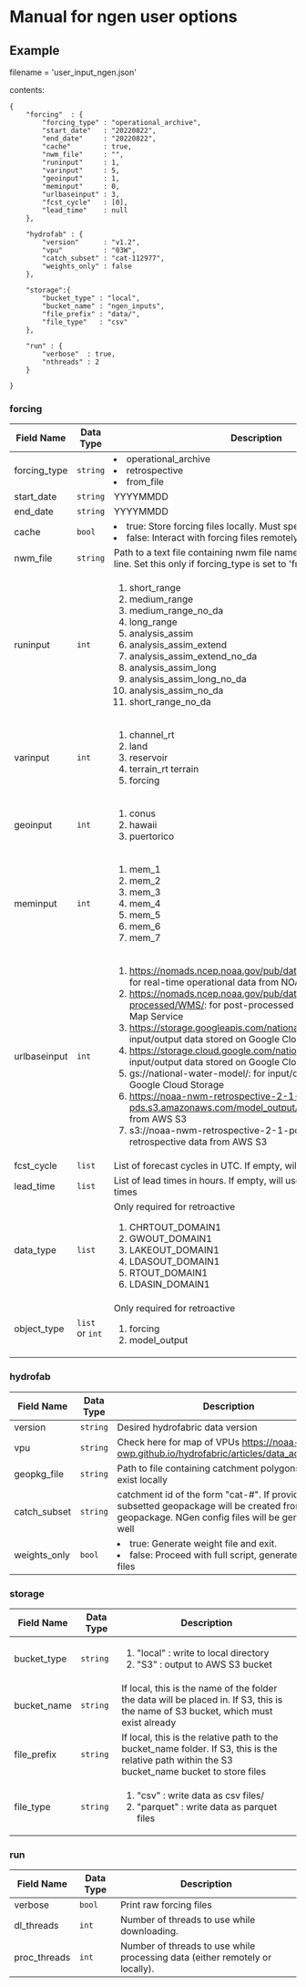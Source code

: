 # Manual for ngen user options

## Example
filename = 'user_input_ngen.json'

contents:

    {
        "forcing"  : {
            "forcing_type" : "operational_archive",
            "start_date"   : "20220822",
            "end_date"     : "20220822",
            "cache"        : true,        
            "nwm_file"     : "",
            "runinput"     : 1,
            "varinput"     : 5,
            "geoinput"     : 1,
            "meminput"     : 0,
            "urlbaseinput" : 3,
            "fcst_cycle"   : [0],
            "lead_time"    : null
        },

        "hydrofab" : {
            "version"      : "v1.2",
            "vpu"          : "03W",
            "catch_subset" : "cat-112977",
            "weights_only" : false
        },

        "storage":{
            "bucket_type" : "local",
            "bucket_name" : "ngen_inputs",
            "file_prefix" : "data/",    
            "file_type"   : "csv"
        },

        "run" : {
            "verbose"  : true,
            "nthreads" : 2
        }

    }

### forcing
| Field Name | Data Type | Description |
| --- | --- | --- |
| forcing_type | `string` | <il><li>operational_archive</li><li>retrospective</li><li>from_file</li></il>|
| start_date | `string` | YYYYMMDD |
| end_date | `string` | YYYYMMDD |
| cache | `bool` | <il><li>true: Store forcing files locally. Must specify dl_threads</li><li> false: Interact with forcing files remotely</li></il>  |
| nwm_file | `string` | Path to a text file containing nwm file names. One filename per line. Set this only if forcing_type is set to 'from_file' |
| runinput | `int` | <ol><li>short_range</li><li>medium_range</li><li>medium_range_no_da</li><li>long_range</li><li>analysis_assim</li><li>analysis_assim_extend</li><li>analysis_assim_extend_no_da</li><li>analysis_assim_long</li><li>analysis_assim_long_no_da</li><li>analysis_assim_no_da</li><li>short_range_no_da</li></ol> |
| varinput | `int` | <ol><li>channel_rt</li><li>land</li><li>reservoir</li><li>terrain_rt terrain</li><li>forcing</li></ol> |
| geoinput | `int` | <ol><li>conus</li><li>hawaii</li><li>puertorico</li></ol> |
| meminput | `int` | <ol><li>mem_1</li><li>mem_2</li><li>mem_3</li><li>mem_4</li><li>mem_5</li><li>mem_6</li><li>mem_7</li></ol> |
| urlbaseinput | `int` | <ol><li>https://nomads.ncep.noaa.gov/pub/data/nccf/com/nwm/prod/: for real-time operational data from NOAA</li><li>https://nomads.ncep.noaa.gov/pub/data/nccf/com/nwm/post-processed/WMS/: for post-processed data from NOAA's Web Map Service</li><li>https://storage.googleapis.com/national-water-model/: for input/output data stored on Google Cloud Storage</li><li>https://storage.cloud.google.com/national-water-model/: for input/output data stored on Google Cloud Storage</li><li>gs://national-water-model/: for input/output data stored on Google Cloud Storage</li><li>https://noaa-nwm-retrospective-2-1-pds.s3.amazonaws.com/model_output/: for retrospective data from AWS S3</li><li>s3://noaa-nwm-retrospective-2-1-pds/model_output/: for retrospective data from AWS S3</li></ol> |
| fcst_cycle | `list` | List of forecast cycles in UTC. If empty, will use all available cycles |
| lead_time | `list` | List of lead times in hours. If empty, will use all available lead times |
| data_type | `list` | Only required for retroactive <ol><li>CHRTOUT_DOMAIN1</li><li>GWOUT_DOMAIN1</li><li>LAKEOUT_DOMAIN1</li><li>LDASOUT_DOMAIN1</li><li>RTOUT_DOMAIN1</li><li>LDASIN_DOMAIN1</li></ol> |
| object_type | `list` or `int` | Only required for retroactive <ol><li>forcing</li><li>model_output</li></ol> |


### hydrofab
| Field Name | Data Type | Description |
| --- | --- | --- |
| version | `string` | Desired hydrofabric data version |
| vpu | `string` | Check here for map of VPUs https://noaa-owp.github.io/hydrofabric/articles/data_access.html |
| geopkg_file | `string` | Path to file containing catchment polygons. Must exist locally |
| catch_subset | `string` | catchment id of the form "cat-#". If provided, a subsetted geopackage will be created from vpu geopackage. NGen config files will be generated as well |
| weights_only | `bool` | <il><li>true: Generate weight file and exit. </li><li> false: Proceed with full script, generate forcing files</li></il> |


### storage
| Field Name | Data Type | Description |
| --- | --- | --- |
| bucket_type | `string` |  <ol><li>"local" : write to local directory</li><li>"S3" : output to AWS S3 bucket</li></ol> |
| bucket_name | `string` | If local, this is the name of the folder the data will be placed in. If S3, this is the name of S3 bucket, which must exist already |
| file_prefix | `string` | If local, this is the relative path to the bucket_name folder. If S3, this is the relative path within the S3 bucket_name bucket to store files |
| file_type | `string` | <ol><li>"csv" : write data as csv files/</li><li>"parquet" : write data as parquet files</li></ol> |


### run
| Field Name | Data Type | Description |
| --- | --- | --- |
| verbose | `bool` | Print raw forcing files |
| dl_threads | `int` | Number of threads to use while downloading. |
| proc_threads | `int` | Number of threads to use while processing data (either remotely or locally). |
